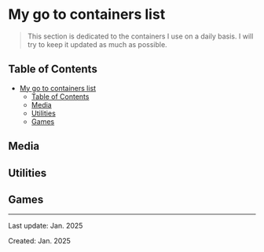 # My go to containers list

> This section is dedicated to the containers I use on a daily basis. I will try to keep it updated as much as possible.

## Table of Contents

- [My go to containers list](#my-go-to-containers-list)
  - [Table of Contents](#table-of-contents)
  - [Media](#media)
  - [Utilities](#utilities)
  - [Games](#games)

## Media

## Utilities

## Games

---

Last update: Jan. 2025

Created: Jan. 2025
